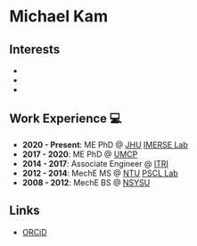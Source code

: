 # Michael Kam

## Interests
- 
- 
- 

## Work Experience 💻
- **2020 - Present**: ME PhD @ [JHU](https://www.jhu.edu/) [IMERSE Lab](https://imerse.lcsr.jhu.edu/)
- **2017 - 2020**: ME PhD @ [UMCP](https://www.umd.edu/)
- **2014 - 2017**: Associate Engineer @ [ITRI](https://www.itri.org.tw/english/index.aspx)
- **2012 - 2014**: MechE MS @ [NTU](https://www.ntu.edu.tw/english/index.html) [PSCL Lab](http://pscl.me.ntu.edu.tw/pscl/index.html)
- **2008 - 2012**: MechE BS @ [NSYSU](https://www.nsysu.edu.tw/)

## Links
- [ORCiD](https://orcid.org/0000-0002-7687-0980)

